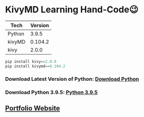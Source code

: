 # KivyMD Learning Hand-Code😉

|Tech|Version|
|--|--|
|Python|3.9.5|
|kivyMD|0.104.2|
|kivy|2.0.0

```python
pip install kivy==2.0.0
pip install kivymd==0.104.2
```

### Download Latest Version of Python: [Download Python](https://www.python.org/downloads/)

### Download Python 3.9.5: [Python 3.9.5](https://www.python.org/downloads/release/python-395/)

## [Portfolio Website](http://harshtech.me/)

